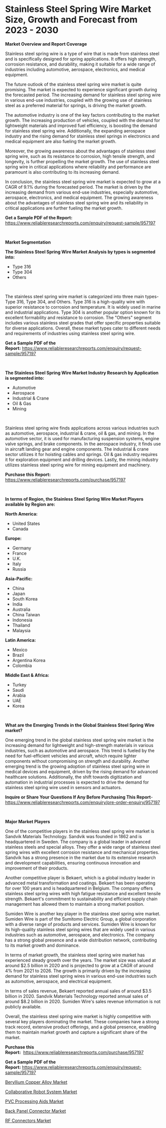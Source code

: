 <p><h1>Stainless Steel Spring Wire Market Size, Growth and Forecast from 2023 - 2030</h1></p><p><strong>Market Overview and Report Coverage</strong></p>
<p><p>Stainless steel spring wire is a type of wire that is made from stainless steel and is specifically designed for spring applications. It offers high strength, corrosion resistance, and durability, making it suitable for a wide range of industries including automotive, aerospace, electronics, and medical equipment.</p><p>The future outlook of the stainless steel spring wire market is quite promising. The market is expected to experience significant growth during the forecasted period. The increasing demand for stainless steel spring wire in various end-use industries, coupled with the growing use of stainless steel as a preferred material for springs, is driving the market growth.</p><p>The automotive industry is one of the key factors contributing to the market growth. The increasing production of vehicles, coupled with the demand for lightweight materials and improved fuel efficiency, is boosting the demand for stainless steel spring wire. Additionally, the expanding aerospace industry and the rising demand for stainless steel springs in electronics and medical equipment are also fueling the market growth.</p><p>Moreover, the growing awareness about the advantages of stainless steel spring wire, such as its resistance to corrosion, high tensile strength, and longevity, is further propelling the market growth. The use of stainless steel spring wire in critical applications where reliability and performance are paramount is also contributing to its increasing demand.</p><p>In conclusion, the stainless steel spring wire market is expected to grow at a CAGR of 9.1% during the forecasted period. The market is driven by the increasing demand from various end-use industries, especially automotive, aerospace, electronics, and medical equipment. The growing awareness about the advantages of stainless steel spring wire and its reliability in critical applications are further fueling the market growth.</p></p>
<p><strong>Get a Sample PDF of the Report:</strong> <a href="https://www.reliableresearchreports.com/enquiry/request-sample/957197">https://www.reliableresearchreports.com/enquiry/request-sample/957197</a></p>
<p>&nbsp;</p>
<p><strong>Market Segmentation</strong></p>
<p><strong>The Stainless Steel Spring Wire Market Analysis by types is segmented into:</strong></p>
<p><ul><li>Type 316</li><li>Type 304</li><li>Others</li></ul></p>
<p>&nbsp;</p>
<p><p>The stainless steel spring wire market is categorized into three main types- Type 316, Type 304, and Others. Type 316 is a high-quality wire with superior resistance to corrosion and temperature. It is widely used in marine and industrial applications. Type 304 is another popular option known for its excellent formability and resistance to corrosion. The "Others" segment includes various stainless steel grades that offer specific properties suitable for diverse applications. Overall, these market types cater to different needs and requirements of industries using stainless steel spring wire.</p></p>
<p><strong>Get a Sample PDF of the Report:</strong>&nbsp;<a href="https://www.reliableresearchreports.com/enquiry/request-sample/957197">https://www.reliableresearchreports.com/enquiry/request-sample/957197</a></p>
<p>&nbsp;</p>
<p><strong>The Stainless Steel Spring Wire Market Industry Research by Application is segmented into:</strong></p>
<p><ul><li>Automotive</li><li>Aerospace</li><li>Industrial & Crane</li><li>Oil & Gas</li><li>Mining</li></ul></p>
<p>&nbsp;</p>
<p><p>Stainless steel spring wire finds applications across various industries such as automotive, aerospace, industrial & crane, oil & gas, and mining. In the automotive sector, it is used for manufacturing suspension systems, engine valve springs, and brake components. In the aerospace industry, it finds use in aircraft landing gear and engine components. The industrial & crane sector utilizes it for hoisting cables and springs. Oil & gas industry requires it for exploration equipment and drilling devices. Lastly, the mining industry utilizes stainless steel spring wire for mining equipment and machinery.</p></p>
<p><strong>Purchase this Report:</strong>&nbsp; <a href="https://www.reliableresearchreports.com/purchase/957197">https://www.reliableresearchreports.com/purchase/957197</a></p>
<p>&nbsp;</p>
<p><strong>In terms of Region, the Stainless Steel Spring Wire Market Players available by Region are:</strong></p>
<p>
    <p> <strong> North America: </strong>
        <ul>
            <li>United States</li>
            <li>Canada</li>
        </ul>
        </p> 
    <p> <strong> Europe: </strong>
        <ul>
            <li>Germany</li>
            <li>France</li>
            <li>U.K.</li>
            <li>Italy</li>
            <li>Russia</li>
        </ul>
        </p> 
    <p> <strong> Asia-Pacific: </strong>
        <ul>
            <li>China</li>
            <li>Japan</li>
            <li>South Korea</li>
            <li>India</li>
            <li>Australia</li>
            <li>China Taiwan</li>
            <li>Indonesia</li>
            <li>Thailand</li>
            <li>Malaysia</li>
        </ul>
        </p> 
    <p> <strong> Latin America: </strong>
        <ul>
            <li>Mexico</li>
            <li>Brazil</li>
            <li>Argentina Korea</li>
            <li>Colombia</li>
        </ul>
        </p> 
    <p> <strong> Middle East & Africa: </strong>
        <ul>
            <li>Turkey</li>
            <li>Saudi</li>
            <li>Arabia</li>
            <li>UAE</li>
            <li>Korea</li>
        </ul>
    </p>
    </p>
<p>&nbsp;</p>
<p><strong>What are the Emerging Trends in the Global Stainless Steel Spring Wire market?</strong></p>
<p><p>One emerging trend in the global stainless steel spring wire market is the increasing demand for lightweight and high-strength materials in various industries, such as automotive and aerospace. This trend is fueled by the need for fuel-efficient vehicles and aircraft, which require lighter components without compromising on strength and durability. Another emerging trend is the growing adoption of stainless steel spring wire in medical devices and equipment, driven by the rising demand for advanced healthcare solutions. Additionally, the shift towards digitization and automation in industrial processes is expected to drive the demand for stainless steel spring wire used in sensors and actuators.</p></p>
<p><strong>Inquire or Share Your Questions If Any Before Purchasing This Report</strong>- <a href="https://www.reliableresearchreports.com/enquiry/pre-order-enquiry/957197">https://www.reliableresearchreports.com/enquiry/pre-order-enquiry/957197</a></p>
<p>&nbsp;</p>
<p><strong>Major Market Players</strong></p>
<p><p>One of the competitive players in the stainless steel spring wire market is Sandvik Materials Technology. Sandvik was founded in 1862 and is headquartered in Sweden. The company is a global leader in advanced stainless steels and special alloys. They offer a wide range of stainless steel spring wires with excellent corrosion resistance and mechanical properties. Sandvik has a strong presence in the market due to its extensive research and development capabilities, ensuring continuous innovation and improvement of their products.</p><p>Another competitive player is Bekaert, which is a global industry leader in advanced metal transformation and coatings. Bekaert has been operating for over 100 years and is headquartered in Belgium. The company offers stainless steel spring wires with high fatigue resistance and excellent tensile strength. Bekaert's commitment to sustainability and efficient supply chain management has allowed them to maintain a strong market position.</p><p>Sumiden Wire is another key player in the stainless steel spring wire market. Sumiden Wire is part of the Sumitomo Electric Group, a global corporation with a diverse range of products and services. Sumiden Wire is known for its high-quality stainless steel spring wires that are widely used in various industries such as automotive, aerospace, and electronics. The company has a strong global presence and a wide distribution network, contributing to its market growth and dominance.</p><p>In terms of market growth, the stainless steel spring wire market has experienced steady growth over the years. The market size was valued at around $2.5 billion in 2020 and is projected to grow at a CAGR of around 4% from 2021 to 2026. The growth is primarily driven by the increasing demand for stainless steel spring wires in various end-use industries such as automotive, aerospace, and electrical equipment.</p><p>In terms of sales revenue, Bekaert reported annual sales of around $3.5 billion in 2020. Sandvik Materials Technology reported annual sales of around $8.2 billion in 2020. Sumiden Wire's sales revenue information is not publicly available.</p><p>Overall, the stainless steel spring wire market is highly competitive with several key players dominating the market. These companies have a strong track record, extensive product offerings, and a global presence, enabling them to maintain market growth and capture a significant share of the market.</p></p>
<p><strong>Purchase this Report:</strong>&nbsp;&nbsp;<a href="https://www.reliableresearchreports.com/purchase/957197">https://www.reliableresearchreports.com/purchase/957197</a></p>
<p></p>
<p><strong>Get a Sample PDF of the Report:</strong>&nbsp;<a href="https://www.reliableresearchreports.com/enquiry/request-sample/957197">https://www.reliableresearchreports.com/enquiry/request-sample/957197</a></p>
<p><p><a href="https://github.com/provorikovar/Market-Research-Report-List-1/blob/main/beryllium-copper-alloy-market.md">Beryllium Copper Alloy Market</a></p><p><a href="https://medium.com/@dennismurphy47/collaborative-robot-system-market-trends-forecast-and-competitive-analysis-to-2030-33eb719b4380">Collaborative Robot System Market</a></p><p><a href="https://github.com/kipkeeva/Market-Research-Report-List-1/blob/main/pvc-processing-aids-market.md">PVC Processing Aids Market</a></p><p><a href="https://medium.com/@rachaelward34/back-panel-connector-market-size-cagr-trends-2024-2030-a5188c381aa2">Back Panel Connector Market</a></p><p><a href="https://medium.com/@candicekoss1946/rf-connectors-market-competitive-analysis-market-trends-and-forecast-to-2030-f8187a6faabc">RF Connectors Market</a></p></p>